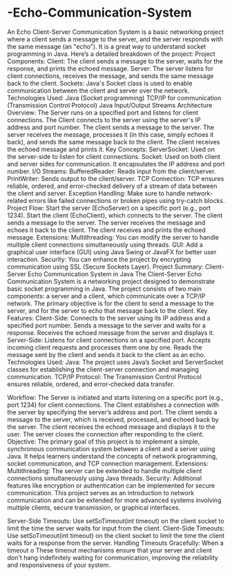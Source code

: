 # -Echo-Communication-System

An Echo Client-Server Communication System is a basic networking project where a client sends a message to the server, and the server responds with the same message (an "echo"). It is a great way to understand socket programming in Java. Here’s a detailed breakdown of the project:
Project Components:
Client: The client sends a message to the server, waits for the response, and prints the echoed message.
Server: The server listens for client connections, receives the message, and sends the same message back to the client.
Sockets: Java's Socket class is used to enable communication between the client and server over the network.
Technologies Used:
Java (Socket programming)
TCP/IP for communication (Transmission Control Protocol)
Java Input/Output Streams
Architecture Overview:
The Server runs on a specified port and listens for client connections.
The Client connects to the server using the server's IP address and port number.
The client sends a message to the server.
The server receives the message, processes it (in this case, simply echoes it back), and sends the same message back to the client.
The client receives the echoed message and prints it.
Key Concepts:
ServerSocket: Used on the server-side to listen for client connections.
Socket: Used on both client and server sides for communication. It encapsulates the IP address and port number.
I/O Streams:
BufferedReader: Reads input from the client/server.
PrintWriter: Sends output to the client/server.
TCP Connection: TCP ensures reliable, ordered, and error-checked delivery of a stream of data between the client and server.
Exception Handling: Make sure to handle network-related errors like failed connections or broken pipes using try-catch blocks.
Project Flow:
Start the server (EchoServer) on a specific port (e.g., port 1234).
Start the client (EchoClient), which connects to the server.
The client sends a message to the server.
The server receives the message and echoes it back to the client.
The client receives and prints the echoed message.
Extensions:
Multithreading: You can modify the server to handle multiple client connections simultaneously using threads.
GUI: Add a graphical user interface (GUI) using Java Swing or JavaFX for better user interaction.
Security: You can enhance the project by encrypting communication using SSL (Secure Sockets Layer).
Project Summary: Client-Server Echo Communication System in Java
The Client-Server Echo Communication System is a networking project designed to demonstrate basic socket programming in Java. The project consists of two main components: a server and a client, which communicate over a TCP/IP network. The primary objective is for the client to send a message to the server, and for the server to echo that message back to the client.
Key Features:
Client-Side:
Connects to the server using its IP address and a specified port number.
Sends a message to the server and waits for a response.
Receives the echoed message from the server and displays it.
Server-Side:
Listens for client connections on a specified port.
Accepts incoming client requests and processes them one by one.
Reads the message sent by the client and sends it back to the client as an echo.
Technologies Used:
Java: The project uses Java’s Socket and ServerSocket classes for establishing the client-server connection and managing communication.
TCP/IP Protocol: The Transmission Control Protocol ensures reliable, ordered, and error-checked data transfer.

Workflow:
The Server is initiated and starts listening on a specific port (e.g., port 1234) for client connections.
The Client establishes a connection with the server by specifying the server’s address and port.
The client sends a message to the server, which is received, processed, and echoed back by the server.
The client receives the echoed message and displays it to the user.
The server closes the connection after responding to the client.
Objective:
The primary goal of this project is to implement a simple, synchronous communication system between a client and a server using Java. It helps learners understand the concepts of network programming, socket communication, and TCP connection management.
Extensions:
Multithreading: The server can be extended to handle multiple client connections simultaneously using Java threads.
Security: Additional features like encryption or authentication can be implemented for secure communication.
This project serves as an introduction to network communication and can be extended for more advanced systems involving multiple clients, secure transmission, or graphical interfaces.

Server-Side Timeouts: Use setSoTimeout(int timeout) on the client socket to limit the time the server waits for input from the client.
Client-Side Timeouts: Use setSoTimeout(int timeout) on the client socket to limit the time the client waits for a response from the server.
Handling Timeouts Gracefully: When a timeout o
These timeout mechanisms ensure that your server and client don't hang indefinitely waiting for communication, improving the reliability and responsiveness of your system.


